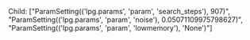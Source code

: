 Child: ["ParamSetting(('lpg.params', 'param', 'search_steps'), 907)", "ParamSetting(('lpg.params', 'param', 'noise'), 0.05071109975798627)", "ParamSetting(('lpg.params', 'param', 'lowmemory'), 'None')"]